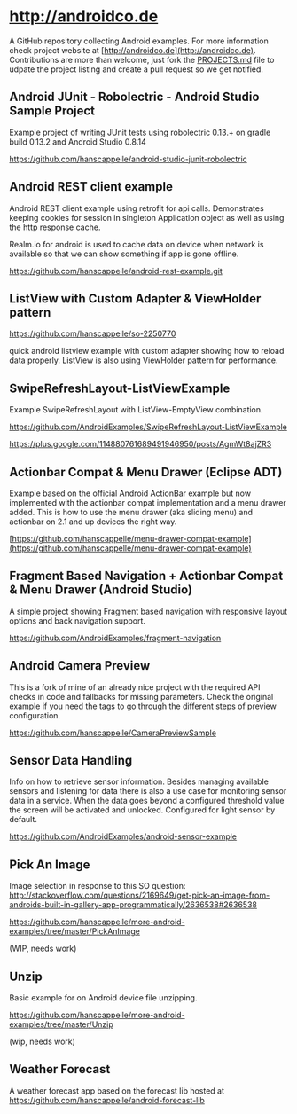 # http://androidco.de 

A GitHub repository collecting Android examples. For more information check project website at [http://androidco.de](http://androidco.de). Contributions are more than welcome, just fork the [PROJECTS.md](https://github.com/AndroidExamples/androidco.de/blob/master/PROJECTS.md) file to udpate the project listing and create a pull request so we get notified. 

## Android JUnit - Robolectric - Android Studio Sample Project

Example project of writing JUnit tests using robolectric 0.13.+ on gradle build 0.13.2 and Android Studio 0.8.14

https://github.com/hanscappelle/android-studio-junit-robolectric

## Android REST client example

Android REST client example using retrofit for api calls. Demonstrates keeping cookies for session
in singleton Application object as well as using the http response cache.

Realm.io for android is used to cache data on device when network is available so that we can show
something if app is gone offline.

https://github.com/hanscappelle/android-rest-example.git

## ListView with Custom Adapter & ViewHolder pattern

https://github.com/hanscappelle/so-2250770

quick android listview example with custom adapter showing how to reload data properly. ListView is also using ViewHolder pattern for performance.

## SwipeRefreshLayout-ListViewExample

Example SwipeRefreshLayout with ListView-EmptyView combination.

https://github.com/AndroidExamples/SwipeRefreshLayout-ListViewExample

https://plus.google.com/114880761689491946950/posts/AgmWt8ajZR3

## Actionbar Compat & Menu Drawer (Eclipse ADT)

Example based on the official Android ActionBar example but now implemented with the actionbar compat implementation and a menu drawer added. This is how to use the menu drawer (aka sliding menu) and actionbar on 2.1 and up devices the right way. 

[https://github.com/hanscappelle/menu-drawer-compat-example](https://github.com/hanscappelle/menu-drawer-compat-example)

## Fragment Based Navigation + Actionbar Compat & Menu Drawer (Android Studio)

A simple project showing Fragment based navigation with responsive layout options and back navigation support.

https://github.com/AndroidExamples/fragment-navigation

## Android Camera Preview 

This is a fork of mine of an already nice project with the required API checks in code and fallbacks for missing parameters. Check the original example if you need the tags to go through the different steps of preview configuration. 

https://github.com/hanscappelle/CameraPreviewSample

## Sensor Data Handling

Info on how to retrieve sensor information. Besides managing available sensors and listening for data there is also a use case for monitoring sensor data in a service. When the data goes beyond a configured threshold value the screen will be activated and unlocked. Configured for light sensor by default.

https://github.com/AndroidExamples/android-sensor-example

## Pick An Image

Image selection in response to this SO question: http://stackoverflow.com/questions/2169649/get-pick-an-image-from-androids-built-in-gallery-app-programmatically/2636538#2636538

https://github.com/hanscappelle/more-android-examples/tree/master/PickAnImage

(WIP, needs work)

## Unzip

Basic example for on Android device file unzipping.

https://github.com/hanscappelle/more-android-examples/tree/master/Unzip

(wip, needs work)

## Weather Forecast

A weather forecast app based on the forecast lib hosted at https://github.com/hanscappelle/android-forecast-lib

